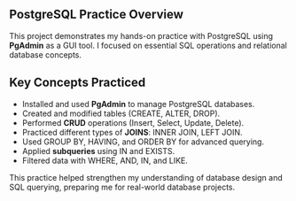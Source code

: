 ## PostgreSQL Practice Overview

This project demonstrates my hands-on practice with PostgreSQL using **PgAdmin** as a GUI tool. I focused on essential SQL operations and relational database concepts.

##  Key Concepts Practiced

- Installed and used **PgAdmin** to manage PostgreSQL databases.
- Created and modified tables (CREATE, ALTER, DROP).
- Performed **CRUD** operations (Insert, Select, Update, Delete).
- Practiced different types of **JOINS**: INNER JOIN, LEFT JOIN.
- Used GROUP BY, HAVING, and ORDER BY for advanced querying.
- Applied **subqueries** using IN and EXISTS.
- Filtered data with WHERE, AND, IN, and LIKE.

This practice helped strengthen my understanding of database design and SQL querying, preparing me for real-world database projects.
